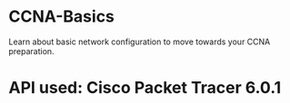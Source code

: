 # CCNA-Basics
Learn about basic network configuration to move towards your CCNA preparation.

# API used: Cisco Packet Tracer 6.0.1
